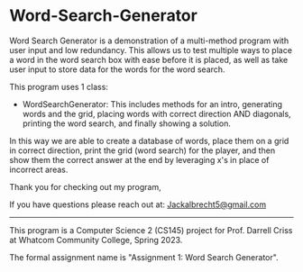 # Word-Search-Generator
Word Search Generator is a demonstration of a multi-method program with user input and low redundancy. This allows us to test multiple ways to place a word in the word search box with ease before it is placed, as well as take user input to store data for the words for the word search.

This program uses 1 class:
- WordSearchGenerator: This includes methods for an intro, generating words and the grid, placing words with correct direction AND diagonals, printing the word search, and finally showing a solution.

In this way we are able to create a database of words, place them on a grid in correct direction, print the grid (word search) for the player, and then show them the correct answer at the end by leveraging x's in place of incorrect areas.

Thank you for checking out my program, 

If you have questions please reach out at: Jackalbrecht5@gmail.com

---------------------------------------------------------------------------------------------------------------------------------
This program is a Computer Science 2 (CS145) project for Prof. Darrell Criss at Whatcom Community College, Spring 2023.

The formal assignment name is "Assignment 1: Word Search Generator".
